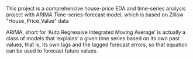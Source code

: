 This project is a comprehensive house-price EDA and time-series analysis project with ARIMA Time-series-forecast model, which is based on Zillow "House_Price_Value" data

ARIMA, short for ‘Auto Regressive Integrated Moving Average’ is actually a class of models that ‘explains’ a given time series based on its own past values, that is, its own lags and the lagged forecast errors, so that equation can be used to forecast future values.
